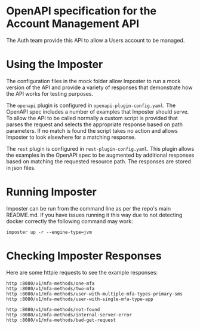 # OpenAPI specification for the Account Management API

The Auth team provide this API to allow a Users account to be managed.

# Using the Imposter

The configuration files in the mock folder allow Imposter to run a mock version of the API and
provide a variety of responses that demonstrate how the API works for testing purposes.

The `openapi` plugin is configured in `openapi-plugin-config.yaml`.
The OpenAPI spec includes a number of examples that Imposter should serve. To allow the API to be
called normally a custom script is provided that parses the request and selects the appropriate
response based on path parameters. If no match is found the script takes no action and allows Imposter
to look elsewhere for a matching response.

The `rest` plugin is configured in `rest-plugin-config.yaml`.
This plugin allows the examples in the OpenAPI spec to be augmented by additional responses based on
matching the requested resource path. The responses are stored in json files.

# Running Imposter

Imposter can be run from the command line as per the repo's main README.md. If you have issues
running it this way due to not detecting docker correctly the following command may work:

```shell
imposter up -r --engine-type=jvm
```

# Checking Imposter Responses

Here are some httpie requests to see the example responses:

```shell
http :8080/v1/mfa-methods/one-mfa
http :8080/v1/mfa-methods/two-mfa
http :8080/v1/mfa-methods/user-with-multiple-mfa-types-primary-sms
http :8080/v1/mfa-methods/user-with-single-mfa-type-app

http :8080/v1/mfa-methods/not-found
http :8080/v1/mfa-methods/internal-server-error
http :8080/v1/mfa-methods/bad-get-request
```

